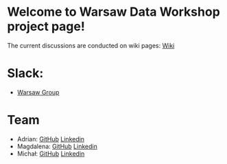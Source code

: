 # Welcome to Warsaw Data Workshop project page!
The current discussions are conducted on wiki pages:
[Wiki](https://github.com/dataworkshop/dw-warsaw-project/wiki)
# Slack:
- [Warsaw Group](https://app.slack.com/client/TCCTN4HU3/CG6KBDEAV) 
# Team
- Adrian: [GitHub](https://github.com/apolens) [Linkedin](https://www.linkedin.com/in/adrian-polens-317b8011a/)
- Magdalena: [GitHub]() [Linkedin](https://www.linkedin.com/in/magdalena-cebula/)
- Michał: [GitHub]() [Linkedin](https://www.linkedin.com/in/kolodziejski/)
